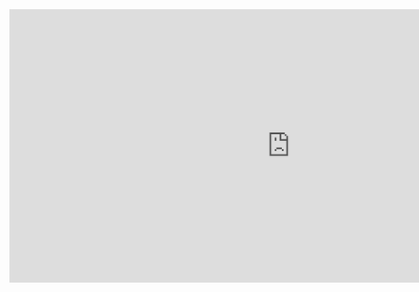 <iframe width="1002" height="490" src="https://www.youtube.com/embed/pu5toHgqdaQ" title="PERENCANAAN LIPUTAN" frameborder="0" allow="accelerometer; autoplay; clipboard-write; encrypted-media; gyroscope; picture-in-picture; web-share" allowfullscreen></iframe>